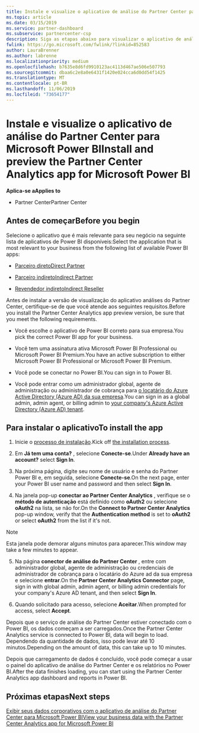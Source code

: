 ```yaml
---
title: Instale e visualize o aplicativo de análise do Partner Center para Microsoft Power BI | Partner Center
ms.topic: article
ms.date: 03/15/2019
ms.service: partner-dashboard
ms.subservice: partnercenter-csp
description: Siga as etapas abaixo para visualizar o aplicativo de análise do Partner Center para Power BI (para parceiros diretos no CSP).
fwlink: https://go.microsoft.com/fwlink/?linkid=852583
author: LauraBrenner
ms.author: labrenne
ms.localizationpriority: medium
ms.openlocfilehash: b7635e8d6fd9910123ac4113d467ae506e507793
ms.sourcegitcommit: dbaa6c2e8a0e6431f1420e024cca6d0dd54f1425
ms.translationtype: MT
ms.contentlocale: pt-BR
ms.lasthandoff: 11/06/2019
ms.locfileid: "73654177"
---
```

# <a name="install-and-preview-the-partner-center-analytics-app-for-microsoft-power-bi"></a><span data-ttu-id="37a3c-103">Instale e visualize o aplicativo de análise do Partner Center para Microsoft Power BI</span><span class="sxs-lookup"><span data-stu-id="37a3c-103">Install and preview the Partner Center Analytics app for Microsoft Power BI</span></span>

<span data-ttu-id="37a3c-104">**Aplica-se a**</span><span class="sxs-lookup"><span data-stu-id="37a3c-104">**Applies to**</span></span>

- <span data-ttu-id="37a3c-105">Partner Center</span><span class="sxs-lookup"><span data-stu-id="37a3c-105">Partner Center</span></span>

## <a name="before-you-begin"></a><span data-ttu-id="37a3c-106">Antes de começar</span><span class="sxs-lookup"><span data-stu-id="37a3c-106">Before you begin</span></span>

<span data-ttu-id="37a3c-107">Selecione o aplicativo que é mais relevante para seu negócio na seguinte lista de aplicativos de Power BI disponíveis:</span><span class="sxs-lookup"><span data-stu-id="37a3c-107">Select the application that is most relevant to your business from the following list of available Power BI apps:</span></span>
- [<span data-ttu-id="37a3c-108">Parceiro direto</span><span class="sxs-lookup"><span data-stu-id="37a3c-108">Direct Partner</span></span>](https://app.powerbi.com/groups/me/getdata/services/direct-providers-partner-analytics)

- [<span data-ttu-id="37a3c-109">Parceiro indireto</span><span class="sxs-lookup"><span data-stu-id="37a3c-109">Indirect Partner</span></span>](https://app.powerbi.com/groups/me/getdata/services/indirect-providers-partner-analytics)

- [<span data-ttu-id="37a3c-110">Revendedor indireto</span><span class="sxs-lookup"><span data-stu-id="37a3c-110">Indirect Reseller</span></span>](https://app.powerbi.com/groups/me/getdata/services/indirect-seller-partner-analytics)

<span data-ttu-id="37a3c-111">Antes de instalar a versão de visualização do aplicativo análises do Partner Center, certifique-se de que você atende aos seguintes requisitos.</span><span class="sxs-lookup"><span data-stu-id="37a3c-111">Before you install the Partner Center Analytics app preview version, be sure that you meet the following requirements.</span></span>

- <span data-ttu-id="37a3c-112">Você escolhe o aplicativo de Power BI correto para sua empresa.</span><span class="sxs-lookup"><span data-stu-id="37a3c-112">You pick the correct Power BI app for your business.</span></span>

- <span data-ttu-id="37a3c-113">Você tem uma assinatura ativa Microsoft Power BI Professional ou Microsoft Power BI Premium.</span><span class="sxs-lookup"><span data-stu-id="37a3c-113">You have an active subscription to either Microsoft Power BI Professional or Microsoft Power BI Premium.</span></span>

- <span data-ttu-id="37a3c-114">Você pode se conectar no Power BI.</span><span class="sxs-lookup"><span data-stu-id="37a3c-114">You can sign in to Power BI.</span></span>

- <span data-ttu-id="37a3c-115">Você pode entrar como um administrador global, agente de administração ou administrador de cobrança para [o locatário do Azure Active Directory (Azure AD) da sua empresa](azure-active-directory-tenants-and-partner-center.md).</span><span class="sxs-lookup"><span data-stu-id="37a3c-115">You can sign in as a global admin, admin agent, or billing admin to [your company's Azure Active Directory (Azure AD) tenant](azure-active-directory-tenants-and-partner-center.md).</span></span>

## <a name="to-install-the-app"></a><span data-ttu-id="37a3c-116">Para instalar o aplicativo</span><span class="sxs-lookup"><span data-stu-id="37a3c-116">To install the app</span></span>

1. <span data-ttu-id="37a3c-117">Inicie o [processo de instalação](https://app.powerbi.com/getdata/services/partneranalytics?cpcode=PartnerCenterAnalytics&getDataForceConnect=true&alwaysPromptForContentProviderCreds=true).</span><span class="sxs-lookup"><span data-stu-id="37a3c-117">Kick off [the installation process](https://app.powerbi.com/getdata/services/partneranalytics?cpcode=PartnerCenterAnalytics&getDataForceConnect=true&alwaysPromptForContentProviderCreds=true).</span></span>

2. <span data-ttu-id="37a3c-118">Em **Já tem uma conta?** , selecione **Conecte-se**.</span><span class="sxs-lookup"><span data-stu-id="37a3c-118">Under **Already have an account?** select **Sign In**.</span></span> 

3. <span data-ttu-id="37a3c-119">Na próxima página, digite seu nome de usuário e senha do Partner Power BI e, em seguida, selecione **Conecte-se**.</span><span class="sxs-lookup"><span data-stu-id="37a3c-119">On the next page, enter your Power BI user name and password and then select **Sign In**.</span></span> 

4. <span data-ttu-id="37a3c-120">Na janela pop-up **conectar ao Partner Center Analytics** , verifique se o **método de autenticação** está definido como **oAuth2** ou selecione **oAuth2** na lista, se não for.</span><span class="sxs-lookup"><span data-stu-id="37a3c-120">On the **Connect to Partner Center Analytics** pop-up window, verify that the **Authentication method** is set to **oAuth2** or select **oAuth2** from the list if it's not.</span></span> 

> [!NOTE]  
>  <span data-ttu-id="37a3c-121">Esta janela pode demorar alguns minutos para aparecer.</span><span class="sxs-lookup"><span data-stu-id="37a3c-121">This window may take a few minutes to appear.</span></span>

5. <span data-ttu-id="37a3c-122">Na página **conector de análise do Partner Center** , entre com administrador global, agente de administração ou credenciais de administrador de cobrança para o locatário do Azure ad da sua empresa e selecione **entrar**.</span><span class="sxs-lookup"><span data-stu-id="37a3c-122">On the **Partner Center Analytics Connector** page, sign in with global admin, admin agent, or billing admin credentials for your company's Azure AD tenant, and then select **Sign In**.</span></span>
 
6. <span data-ttu-id="37a3c-123">Quando solicitado para acesso, selecione **Aceitar**.</span><span class="sxs-lookup"><span data-stu-id="37a3c-123">When prompted for access, select **Accept**.</span></span> 

<span data-ttu-id="37a3c-124">Depois que o serviço de análise do Partner Center estiver conectado com o Power BI, os dados começam a ser carregados.</span><span class="sxs-lookup"><span data-stu-id="37a3c-124">Once the Partner Center Analytics service is connected to Power BI, data will begin to load.</span></span> <span data-ttu-id="37a3c-125">Dependendo da quantidade de dados, isso pode levar até 10 minutos.</span><span class="sxs-lookup"><span data-stu-id="37a3c-125">Depending on the amount of data, this can take up to 10 minutes.</span></span> 

<span data-ttu-id="37a3c-126">Depois que carregamento de dados é concluído, você pode começar a usar o painel do aplicativo de análise do Partner Center e os relatórios no Power BI.</span><span class="sxs-lookup"><span data-stu-id="37a3c-126">After the data finishes loading, you can start using the Partner Center Analytics app dashboard and reports in Power BI.</span></span>

## <a name="next-steps"></a><span data-ttu-id="37a3c-127">Próximas etapas</span><span class="sxs-lookup"><span data-stu-id="37a3c-127">Next steps</span></span>

[<span data-ttu-id="37a3c-128">Exibir seus dados corporativos com o aplicativo de análise do Partner Center para Microsoft Power BI</span><span class="sxs-lookup"><span data-stu-id="37a3c-128">View your business data with the Partner Center Analytics app for Microsoft Power BI</span></span>](power-bi-app-for-direct-partners-use.md)
